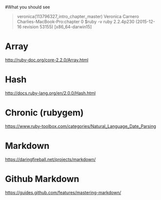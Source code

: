 #What you should see

>veronica(113796327_intro_chapter_master) Veronica Carnero
>Charlies-MacBook-Pro:chapter 0 $ruby -v
>ruby 2.2.4p230 (2015-12-16 revision 53155) [x86_64-darwin15]


Array
=======
http://ruby-doc.org/core-2.2.0/Array.html

Hash
=======
http://docs.ruby-lang.org/en/2.0.0/Hash.html

Chronic (rubygem)
=======
https://www.ruby-toolbox.com/categories/Natural_Language_Date_Parsing


Markdown
========
https://daringfireball.net/projects/markdown/

Github Markdown
========
https://guides.github.com/features/mastering-markdown/
